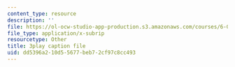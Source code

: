 ```yaml
---
content_type: resource
description: ''
file: https://ol-ocw-studio-app-production.s3.amazonaws.com/courses/6-006-introduction-to-algorithms-fall-2011/dd5396a210d55677beb72cf97c8cc493_hkAONP0aC9w.vtt
file_type: application/x-subrip
resourcetype: Other
title: 3play caption file
uid: dd5396a2-10d5-5677-beb7-2cf97c8cc493
---
```

